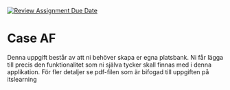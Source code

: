 [![Review Assignment Due Date](https://classroom.github.com/assets/deadline-readme-button-22041afd0340ce965d47ae6ef1cefeee28c7c493a6346c4f15d667ab976d596c.svg)](https://classroom.github.com/a/G18hJXPe)
# Case AF

Denna uppgift består av att ni behöver skapa er egna platsbank. Ni får lägga till precis den funktionalitet som ni själva tycker skall finnas med i denna applikation. För fler detaljer se pdf-filen som är bifogad till uppgiften på itslearning